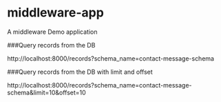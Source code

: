 # middleware-app
A middleware Demo application


###Query records from the DB

http://localhost:8000/records?schema_name=contact-message-schema

###Query records from the DB with limit and offset

http://localhost:8000/records?schema_name=contact-message-schema&limit=10&offset=10


